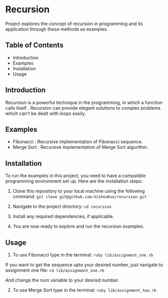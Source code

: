 
# Recursion

Project explores the concept of recursion in programming and its application through these methods as examples.

## Table of Contents

- Introduction
- Examples
- Installation
- Usage

## Introduction

Recursion is a powerful technique in the programming, in which a function calls itself
. Recursion can provide elegant solutions to complex problems which can't be dealt with loops easily.

## Examples

- Fibonacci : Recursive implementation of Fibonacci sequence.
- Merge Sort : Recursive implementation of Merge Sort algorithm.

## Installation

To run the examples in this project, you need to have a compatible programming environment set up. Here are the installation steps:

1. Clone this repository to your local machine using the following command:
``git clone git@github.com:VishnuKun/recursion.git``

2. Navigate to the project directory:
``cd recursion``

3. Install any required dependencies, if applicable.

4. You are now ready to explore and run the recursion examples.

## Usage

1. To use Fibonacci type in the terminal:
``ruby lib/assignment_one.rb``

If you want to get the sequence upto your desired number, just navigate to assignment one file:
``cd lib/assignment_one.rb``

And change the num variable to your desired number.

2. To use Merge Sort type in the terminal:
``ruby lib/assignment_two.rb``
